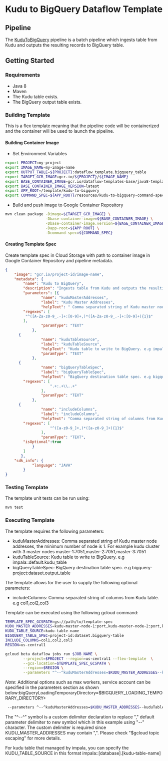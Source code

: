 # Kudu to BigQuery Dataflow Template

## Pipeline

The [KuduToBigQuery](src/main/java/com/google/cloud/teleport/v2/templates/KuduToBigQuery.java) pipeline is a
batch pipeline which ingests table from Kudu and outputs the resulting records to BigQuery table.

## Getting Started

### Requirements
* Java 8
* Maven
* The Kudu table exists.
* The BigQuery output table exists.

### Building Template
This is a flex template meaning that the pipeline code will be containerized and the container will be used to launch the pipeline.


#### Building Container Image
* Set Environment Variables
```sh
export PROJECT=my-project
export IMAGE_NAME=my-image-name
export OUTPUT_TABLE=${PROJECT}:dataflow_template.bigquery_table
export TARGET_GCR_IMAGE=gcr.io/${PROJECT}/${IMAGE_NAME}
export BASE_CONTAINER_IMAGE=gcr.io/dataflow-templates-base/java8-template-launcher-base
export BASE_CONTAINER_IMAGE_VERSION=latest
export APP_ROOT=/template/kudu-to-bigquery
export COMMAND_SPEC=${APP_ROOT}/resources/kudu-to-bigquery-command-spec.json

```
* Build and push image to Google Container Repository
```sh
mvn clean package -Dimage=${TARGET_GCR_IMAGE} \
                  -Dbase-container-image=${BASE_CONTAINER_IMAGE} \
                  -Dbase-container-image.version=${BASE_CONTAINER_IMAGE_VERSION} \
                  -Dapp-root=${APP_ROOT} \
                  -Dcommand-spec=${COMMAND_SPEC}
```

#### Creating Template Spec

Create template spec in Cloud Storage with path to container image in Google Container Repository and pipeline metadata.

```json
{
	"image": "gcr.io/project-id/image-name",
	"metadata": {
		"name": "Kudu to BigQuery",
		"description": "Ingests table from Kudu and outputs the resulting records to BigQuery table",
		"parameters": [{
				"name": "kuduMasterAddresses",
				"label": "Kudu Master Addresses",
				"helpText": " Comma separated string of Kudu master node addresses, the minimum number of node is 1. For example kudu cluster with 3 master nodes master-1:7051,master-2:7051,master-3:7051",
        "regexes": [
         "^([A-Za-z0-9_.-]+:[0-9]+,)*([A-Za-z0-9_.-]+:[0-9]+){1}$"
        ],
				"paramType": "TEXT"
			},
      {
				"name": "kuduTableSource",
				"label": "kuduTableSource",
				"helpText": "Kudu table to write to BigQuery. e.g impala::default.kudu_table",
				"paramType": "TEXT"
			},
      {
				"name": "bigQueryTableSpec",
				"label": "bigQueryTableSpec",
				"helpText": "BigQuery destination table spec. e.g bigquery-project:dataset.output_table",
        "regexes": [
					".+:.+\\..+"
				],
				"paramType": "TEXT"
			},
      {
				"name": "includeColumns",
				"label": "includeColumns",
				"helpText": "Comma separated string of columns from Kudu table. e.g col1,col2,col3",
        "regexes": [
					"^([a-z0-9_]+,)*([a-z0-9_]+){1}$"
				],
				"paramType": "TEXT",
        "isOptional":true
			}
		]
	   },
	"sdk_info": {
			"language": "JAVA"
		}
}
```

### Testing Template

The template unit tests can be run using:

```sh
mvn test
```

### Executing Template

The template requires the following parameters:
* kuduMasterAddresses: Comma separated string of Kudu master node addresses, the minimum number of node is 1. For example kudu cluster with 3 master nodes master-1:7051,master-2:7051,master-3:7051
* kuduTableSource: Kudu table to write to BigQuery. e.g impala::default.kudu_table
* bigQueryTableSpec: BigQuery destination table spec. e.g bigquery-project:dataset.output_table

The template allows for the user to supply the following optional parameters:
* includeColumns: Comma separated string of columns from Kudu table. e.g col1,col2,col3

Template can be executed using the following gcloud command:
```sh
TEMPLATE_SPEC_GCSPATH=gs://path/to/template-spec
KUDU_MASTER_ADDRESSES=kudu-master-node-1:port,kudu-master-node-2:port,kudu-master-node-3:port
KUDU_TABLE_SOURCE=kudu-table-name
BIGQUERY_TABLE_SPEC=project-id:dataset.bigquery-table
INCLUDE_COLUMNS=col1,col2,col3
REGION=us-central1

gcloud beta dataflow jobs run $JOB_NAME \
        --project=$PROJECT --region=us-central1 --flex-template  \
        --gcs-location=$TEMPLATE_SPEC_GCSPATH \
        --region=$REGION \
        --parameters "^--^kuduMasterAddresses=$KUDU_MASTER_ADDRESSES--kuduTableSource=$KUDU_TABLE_SOURCE--bigQueryTableSpec=$BIGQUERY_TABLE_SPEC--includeColumns=$INCLUDE_COLUMNS
```
 *Note*: Additional options such as max workers, service account can be specified in the parameters section as shown below:bigQueryLoadingTemporaryDirectory=$BIGQUERY_LOADING_TEMPORARY_DIRECTORY+

 ```sh
  --parameters ^--^kuduMasterAddresses=$KUDU_MASTER_ADDRESSES--kuduTableSource=$KUDU_TABLE_SOURCE--bigQueryTableSpec=$BIGQUERY_TABLE_SPEC--includeColumns=$INCLUDE_COLUMNS--maxNumWorkers=5--serviceAccount=$serviceAccount
```

The "^--^" symbol is a custom delimiter declaration to replace "," default parameter delimiter to new symbol which in this example using "--" character. The custom delimiter is required since KUDU_MASTER_ADDRESSES may contain ",". Please check "$gcloud topic escaping" for more details.

For kudu table that managed by impala, you can specify the KUDU_TABLE_SOURCE in this format
impala::[database].[kudu-table-name]
